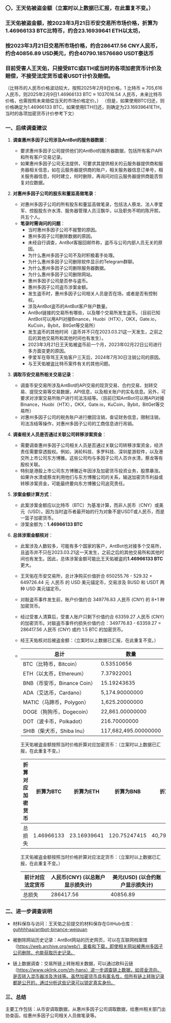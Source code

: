 ### 〇，王天佑被盗金额（立案时以上数据已汇报，在此重复不变。）

### 王天佑被盗金额，按2023年3月21日币安交易所市场价格，折算为1.46966133 BTC比特币，约合23.16939641 ETH以太坊，

### 按2023年3月21日交易所市场价格，约合286417.56 CNY人民币，约合40856.89 USD美元，约合40790.18576680 USDT泰达币

### 目前受害人王天佑，只接受BTC或ETH或当时的各项加密货币计价及赔偿，不接受法定货币或者USDT计价及赔偿。

（比特币的人民币价格波动较大，按照2025年2月9日价格，1 比特币 ≈ 705,616 人民币，则2025年2月9日1.46966133 BTC ≈ 1037016.54 人民币，未来比特币价格，也需按照未来赔偿当天的市场价格定价。）
（但是，如果使用BTC归还，则价格确定为1.46966133 BTC，如果使用ETH归还，则确定为23.16939641ETH，当时的各项加密货币计价参考下文）

### 一、后续调查建议

1. **调查惠州多因子公司涉及AntBot的服务器数据**：

   - 要求惠州多因子公司提供他们的AntBot的服务器数据，包括所有客户API和所有客户交易记录。
   - 如果惠州多因子公司无法提供，可要求其提供相关的云服务器提供商和服务器相关信息，如在云服务器提供商的账户，相关服务器信息订单号，相关服务器信息，何时建立，何时删除，再询问对应云服务器提供商能否恢复对应数据。

2. **对惠州多因子公司的股东和董监高做笔录**：

   - 对惠州多因子公司的所有股东和董监高做笔录，包括法人蔡龙、法人李爱军、控股股东许水清、服务器管理人员汪飘华，以及职务不明的陈开熙，共五个人。
   - **笔录时需询问的问题**：
     - 当时惠州多因子公司不报警的原因。
     - 惠州多因子公司删除数据的原因。
     - 未经自行调查，AntBot客服回邮件称，盗币与公司内部人员无关的原因。
     - 为什么惠州多因子公司不及时积极着手处理。
     - 为什么惠州多因子公司删除软件显示的Telegram群聊。
     - 为什么惠州多因子公司删除服务器数据。
     - 为什么惠州多因子公司删除网站。
     - 惠州多因子公司是否参与盗币。
     - 惠州多因子公司盗币涉案金额。
     - 发生盗币时，惠州多因子公司相关人员是否在场，或者是否有控制权。
     - 涉及AntBot盗币的AntBot客户账户数量。
     - AntBot链接的交易所有哪些，以及哪个交易所发生盗币。（目前已知AntBot可以用API对接Binance，Huobi（HTX），OKX，Gate.io，KuCoin，Bybit，BitGet等交易所）
     - 发生盗币的其他时间（盗币并不只在2023.03.21这一天发生，之前之后的其他交易所和其他时间也有发生）。
     - 2023年3月21日王天佑被盗币前一个月，2023年02月22日公司进行多方面变更的原因。
     - 李爱军在辱骂王天佑客户三天后，2024年7月30日注销公司的原因。
     - 与王天佑被盗比特币案件有关的其他问题。

3. **调取币安交易所相关交易记录**：

   - 调查币安交易所涉及AntBot的API交易的现货交易、合约交易、划转交易、提现交易等交易数据，API信息，以及相关账户的实名信息。另外，可要求对涉案交易所账户进行司法冻结等。（目前已知AntBot可以用API对接Binance，Huobi（HTX），OKX，Gate.io，KuCoin，Bybit，BitGet等交易所）
   - 对惠州多因子公司的税务账户进行撤回注销，查证财务信息，限制注销，司法冻结等操作，对惠州多因子公司的工商信息进行吊销。

4. **调查相关人员是否通过关联公司转移涉案资金**：

   - 需要调查惠州多因子公司相关人员是否通过关联公司转移涉案资金，经济责任需要穿透股权。例如，涡轮科技、多罗科技、深圳星游软件，以及港交所上市公司东方博雅。这些公司均与多因子公司人员许水清，蔡龙等有股权关联。
   - 特别是港股上市公司东方博雅近年因涉及加密货币投资业务，股票暴涨。如果许水清或蔡龙利用他们与东方博雅公司的关系，输送加密货币利益或转移涉案资金，可能最终要向东方博雅公司追究责任。

5. **涉案金额计算方式**：

   - 此案涉案金额应以比特币（BTC）为基准计算，而非人民币（CNY）或美元（USD）。因为当时盗币者最开始的行为对象不是USDT或人民币，而是一篮子加密货币。
   - 涉案金额为：**1.46966133 BTC**

6. **总体涉案金额核对**：

   - 此案涉及人数较多，可能有多个国家的客户，AntBot也对接多个交易所，且盗币并不只在2023.03.21这一天发生，之前之后的其他交易所和其他时间也有发生。因此，总体涉案金额可能比王天佑被盗的**1.46966133 BTC**更大。

   - 王天佑在币安交易所，总计净购买价值折合 650255.76 - 529.32 = 649726.44 元 人民币 的 USD 美元锚定币，交易涉及 BUSD 和 USDT 两种 USD 美元锚定币。

   - 对敲盗币事件发生前，账户价值约合 349776.83 人民币 (CNY) 的 8+1 种加密货币。

   - 经过受害人清算后，受害人账户只剩下价值约合 63359.27 人民币 (CNY) 的加密货币。对敲盗币事件约损失价值约合：349776.83 - 63359.27 = 286417.56 人民币 (CNY) 或约 1.5 BTC 的加密货币。

   - 经王天佑核对后被盗金额：（立案时以上数据已汇报，在此重复不变。）

   - | 总计                        | 数量                 |
     | --------------------------- | -------------------- |
     | BTC（比特币，Bitcoin）      | 0.53510656           |
     | ETH（以太币，Ethereum）     | 7.37922001           |
     | BNB（币安币，Binance Coin） | 15.19243635          |
     | ADA（艾达币，Cardano）      | 5,174.90000000       |
     | MATIC（马蹄币，Polygon）    | 1,625.20000000       |
     | DOGE（狗狗币，Dogecoin）    | 22,861.00000000      |
     | DOT（波卡币，Polkadot）     | 216.70000000         |
     | SHIB（柴犬币，Shiba Inu）   | 117,682,495.00000000 |

     王天佑被盗金额按照当时价格折算对应加密货币：（立案时以上数据已汇报，在此重复不变。）

     | 折算对应加密货币 | 折算为BTC  | 折算为ETH   | 折算为BNB    | 折算为USDT      |
     | ---------------- | ---------- | ----------- | ------------ | --------------- |
     | 总损失           | 1.46966133 | 23.16939641 | 120.75247415 | 40,790.18576680 |

     王天佑被盗金额按照当时价格折算对应法定货币：（立案时以上数据已汇报，在此重复不变。）

     | 前计对应法定货币 | 人民币(CNY) (以总账户显示损失计) | 美元(USD) (以合约账户显示损失计) |
     | ---------------- | -------------------------------- | -------------------------------- |
     | 总损失           | 286417.56                        | 40856.89                         |

### 二、进一步调查说明

- 材料保存与访问：王天佑之前提交的材料保存在GitHub仓库：[guhhhhaa/antbot-binance-weiquan](https://github.com/guhhhhaa/antbot-binance-weiquan/)
- 被删除网站历史记录：AntBot网站的历史网页，可以在互联网档案馆（https://web.archive.org/web/）查看和下载，即使相关网站被惠州多因子公司删除，也能获取历史记录。

- 链上数据调查：交易所链上转账相关数据，可以通过欧科云链（https://www.oklink.com/zh-hans）进一步调查链上数据，如资金流向、是否转入混币器涉及洗钱等。虽然加密货币具有匿名性，但所有链上转账记录都是公开的，通过分析这些记录可以锁定真实身份。

### 三、总结

主要工作包括：从币安调取数据，从惠州多因子公司调取数据，给惠州相关部门出协查函，给惠州多因子公司相关人员做笔录等。